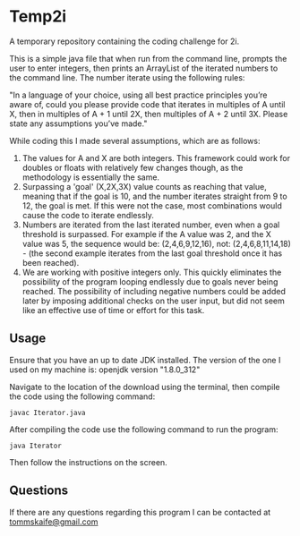 # Temp2i
A temporary repository containing the coding challenge for 2i.

This is a simple java file that when run from the command line, prompts the user to enter integers, then prints an ArrayList of the iterated numbers to the command line. The number iterate using the following rules: 

"In a language of your choice, using all best practice principles you’re aware of, could you please provide code that iterates in multiples of A until X, then in multiples of A + 1 until 2X, then multiples of A + 2 until 3X. Please state any assumptions you’ve made." 

While coding this I made several assumptions, which are as follows:

1. The values for A and X are both integers. This framework could work for doubles or floats with relatively few changes though, as the methodology is essentially the same.
2. Surpassing a 'goal' (X,2X,3X) value counts as reaching that value, meaning that if the goal is 10, and the number iterates straight from 9 to 12, the goal is met. If this were not the case, most combinations would cause the code to iterate endlessly.
3. Numbers are iterated from the last iterated number, even when a goal threshold is surpassed. For example if the A value was 2, and the X value was 5, the sequence would be: (2,4,6,9,12,16), not: (2,4,6,8,11,14,18) - (the second example iterates from the last goal threshold once it has been reached).
4. We are working with positive integers only. This quickly eliminates the possibility of the program looping endlessly due to goals never being reached. The possibility of including negative numbers could be added later by imposing additional checks on the user input, but did not seem like an effective use of time or effort for this task. 


## Usage

Ensure that you have an up to date JDK installed. The version of the one I used on my machine is:
openjdk version "1.8.0_312"

Navigate to the location of the download using the terminal, then compile the code using the following command:

```
javac Iterator.java
```
After compiling the code use the following command to run the program:
```
java Iterator
```
Then follow the instructions on the screen.

## Questions

If there are any questions regarding this program I can be contacted at tommskaife@gmail.com



